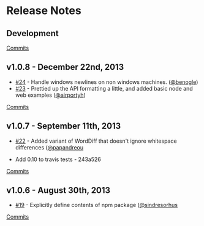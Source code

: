 # Release Notes

## Development

[Commits](https://github.com/kpdecker/jsdiff/compare/v1.0.8...master)

## v1.0.8 - December 22nd, 2013
- [#24](https://github.com/kpdecker/jsdiff/pull/24) - Handle windows newlines on non windows machines. ([@benogle](https://api.github.com/users/benogle))
- [#23](https://github.com/kpdecker/jsdiff/pull/23) - Prettied up the API formatting a little, and added basic node and web examples ([@airportyh](https://api.github.com/users/airportyh))

[Commits](https://github.com/kpdecker/jsdiff/compare/v1.0.7...v1.0.8)

## v1.0.7 - September 11th, 2013

- [#22](https://github.com/kpdecker/jsdiff/pull/22) - Added variant of WordDiff that doesn't ignore whitespace differences ([@papandreou](https://api.github.com/users/papandreou)

- Add 0.10 to travis tests - 243a526

[Commits](https://github.com/kpdecker/jsdiff/compare/v1.0.6...v1.0.7)

## v1.0.6 - August 30th, 2013

- [#19](https://github.com/kpdecker/jsdiff/pull/19) - Explicitly define contents of npm package ([@sindresorhus](https://api.github.com/users/sindresorhus)

[Commits](https://github.com/kpdecker/jsdiff/compare/v1.0.5...v1.0.6)

